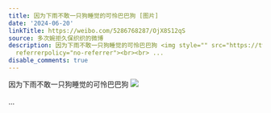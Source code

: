 ```yaml
---
title: 因为下雨不敢一只狗睡觉的可怜巴巴狗 [图片]
date: '2024-06-20'
linkTitle: https://weibo.com/5286768287/OjX8S12qS
source: 多次婉拒久保织织的微博
description: 因为下雨不敢一只狗睡觉的可怜巴巴狗 <img style="" src="https://tvax2.sinaimg.cn/large/005LMJWfgy1hqwgvm87luj30u0140jwn.jpg"
  referrerpolicy="no-referrer"><br><br> ...
disable_comments: true
---
```

因为下雨不敢一只狗睡觉的可怜巴巴狗 <img style="" src="https://tvax2.sinaimg.cn/large/005LMJWfgy1hqwgvm87luj30u0140jwn.jpg" referrerpolicy="no-referrer"><br><br> ...